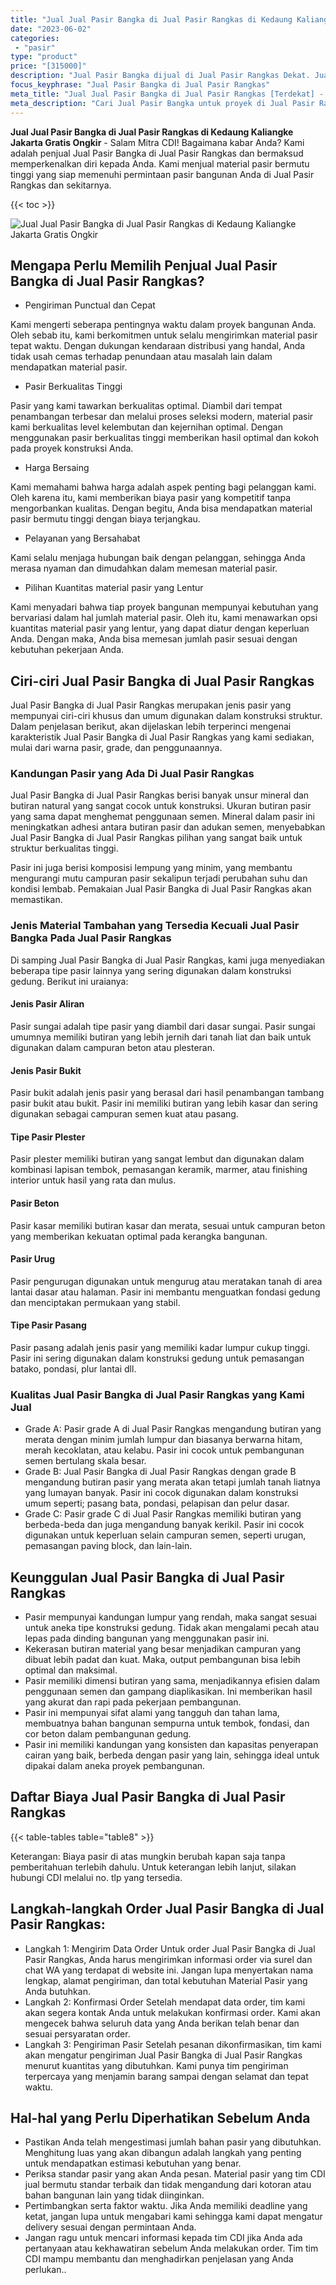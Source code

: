 ```yaml
---
title: "Jual Jual Pasir Bangka di Jual Pasir Rangkas di Kedaung Kaliangke Jakarta Gratis Ongkir"
date: "2023-06-02"
categories:
 - "pasir"
type: "product"
price: "[315000]"
description: "Jual Pasir Bangka dijual di Jual Pasir Rangkas Dekat. Jual Pasir Bangka ini sering dipakai dalam proyek konstruksi sebagai material adukan yang berkualitas dan halus. Silakan hubungi kami untuk informasi lebih lanjut."
focus_keyphrase: "Jual Pasir Bangka di Jual Pasir Rangkas"
meta_title: "Jual Jual Pasir Bangka di Jual Pasir Rangkas [Terdekat] - CDI"
meta_description: "Cari Jual Pasir Bangka untuk proyek di Jual Pasir Rangkas? Kami menawarkan Jual Pasir Bangka berkualitas untuk material adukan. Raih penawaran terbaik sekarang."
---
```


**Jual Jual Pasir Bangka di Jual Pasir Rangkas di Kedaung Kaliangke Jakarta Gratis Ongkir** - Salam Mitra CDI! Bagaimana kabar Anda? Kami adalah penjual Jual Pasir Bangka di Jual Pasir Rangkas dan bermaksud memperkenalkan diri kepada Anda. Kami menjual material pasir bermutu tinggi yang siap memenuhi permintaan pasir bangunan Anda di Jual Pasir Rangkas dan sekitarnya.

{{< toc >}}

![Jual Jual Pasir Bangka di Jual Pasir Rangkas di Kedaung Kaliangke Jakarta Gratis Ongkir](/images/pasir/pasir-bangunan-24.jpg)

## Mengapa Perlu Memilih Penjual Jual Pasir Bangka di Jual Pasir Rangkas?

*   Pengiriman Punctual dan Cepat

Kami mengerti seberapa pentingnya waktu dalam proyek bangunan Anda. Oleh sebab itu, kami berkomitmen untuk selalu mengirimkan material pasir tepat waktu. Dengan dukungan kendaraan distribusi yang handal, Anda tidak usah cemas terhadap penundaan atau masalah lain dalam mendapatkan material pasir.
*   Pasir Berkualitas Tinggi

Pasir yang kami tawarkan berkualitas optimal. Diambil dari tempat penambangan terbesar dan melalui proses seleksi modern, material pasir kami berkualitas level kelembutan dan kejernihan optimal. Dengan menggunakan pasir berkualitas tinggi memberikan hasil optimal dan kokoh pada proyek konstruksi Anda.
*   Harga Bersaing

Kami memahami bahwa harga adalah aspek penting bagi pelanggan kami. Oleh karena itu, kami memberikan biaya pasir yang kompetitif tanpa mengorbankan kualitas. Dengan begitu, Anda bisa mendapatkan material pasir bermutu tinggi dengan biaya terjangkau.
*   Pelayanan yang Bersahabat

Kami selalu menjaga hubungan baik dengan pelanggan, sehingga Anda merasa nyaman dan dimudahkan dalam memesan material pasir.
*   Pilihan Kuantitas material pasir yang Lentur

Kami menyadari bahwa tiap proyek bangunan mempunyai kebutuhan yang bervariasi dalam hal jumlah material pasir. Oleh itu, kami menawarkan opsi kuantitas material pasir yang lentur, yang dapat diatur dengan keperluan Anda. Dengan maka, Anda bisa memesan jumlah pasir sesuai dengan kebutuhan pekerjaan Anda.

## Ciri-ciri Jual Pasir Bangka di Jual Pasir Rangkas

Jual Pasir Bangka di Jual Pasir Rangkas merupakan jenis pasir yang mempunyai ciri-ciri khusus dan umum digunakan dalam konstruksi struktur. Dalam penjelasan berikut, akan dijelaskan lebih terperinci mengenai karakteristik Jual Pasir Bangka di Jual Pasir Rangkas yang kami sediakan, mulai dari warna pasir, grade, dan penggunaannya.

### Kandungan Pasir yang Ada Di Jual Pasir Rangkas

Jual Pasir Bangka di Jual Pasir Rangkas berisi banyak unsur mineral dan butiran natural yang sangat cocok untuk konstruksi. Ukuran butiran pasir yang sama dapat menghemat penggunaan semen. Mineral dalam pasir ini meningkatkan adhesi antara butiran pasir dan adukan semen, menyebabkan Jual Pasir Bangka di Jual Pasir Rangkas pilihan yang sangat baik untuk struktur berkualitas tinggi.

Pasir ini juga berisi komposisi lempung yang minim, yang membantu mengurangi mutu campuran pasir sekalipun terjadi perubahan suhu dan kondisi lembab. Pemakaian Jual Pasir Bangka di Jual Pasir Rangkas akan memastikan.

### Jenis Material Tambahan yang Tersedia Kecuali Jual Pasir Bangka Pada Jual Pasir Rangkas

Di samping Jual Pasir Bangka di Jual Pasir Rangkas, kami juga menyediakan beberapa tipe pasir lainnya yang sering digunakan dalam konstruksi gedung. Berikut ini uraianya:

#### Jenis Pasir Aliran

Pasir sungai adalah tipe pasir yang diambil dari dasar sungai. Pasir sungai umumnya memiliki butiran yang lebih jernih dari tanah liat dan baik untuk digunakan dalam campuran beton atau plesteran.

#### Jenis Pasir Bukit

Pasir bukit adalah jenis pasir yang berasal dari hasil penambangan tambang pasir bukit atau bukit. Pasir ini memiliki butiran yang lebih kasar dan sering digunakan sebagai campuran semen kuat atau pasang.

#### Tipe Pasir Plester

Pasir plester memiliki butiran yang sangat lembut dan digunakan dalam kombinasi lapisan tembok, pemasangan keramik, marmer, atau finishing interior untuk hasil yang rata dan mulus.

#### Pasir Beton

Pasir kasar memiliki butiran kasar dan merata, sesuai untuk campuran beton yang memberikan kekuatan optimal pada kerangka bangunan.

#### Pasir Urug

Pasir pengurugan digunakan untuk mengurug atau meratakan tanah di area lantai dasar atau halaman. Pasir ini membantu menguatkan fondasi gedung dan menciptakan permukaan yang stabil.

#### Tipe Pasir Pasang

Pasir pasang adalah jenis pasir yang memiliki kadar lumpur cukup tinggi. Pasir ini sering digunakan dalam konstruksi gedung untuk pemasangan batako, pondasi, plur lantai dll.

### Kualitas Jual Pasir Bangka di Jual Pasir Rangkas yang Kami Jual

*   Grade A: Pasir grade A di Jual Pasir Rangkas mengandung butiran yang merata dengan minim jumlah lumpur dan biasanya berwarna hitam, merah kecoklatan, atau kelabu. Pasir ini cocok untuk pembangunan semen bertulang skala besar.
*   Grade B: Jual Pasir Bangka di Jual Pasir Rangkas dengan grade B mengandung butiran pasir yang merata akan tetapi jumlah tanah liatnya yang lumayan banyak. Pasir ini cocok digunakan dalam konstruksi umum seperti; pasang bata, pondasi, pelapisan dan pelur dasar.
*   Grade C: Pasir grade C di Jual Pasir Rangkas memiliki butiran yang berbeda-beda dan juga mengandung banyak kerikil. Pasir ini cocok digunakan untuk keperluan selain campuran semen, seperti urugan, pemasangan paving block, dan lain-lain.

## Keunggulan Jual Pasir Bangka di Jual Pasir Rangkas

*   Pasir mempunyai kandungan lumpur yang rendah, maka sangat sesuai untuk aneka tipe konstruksi gedung. Tidak akan mengalami pecah atau lepas pada dinding bangunan yang menggunakan pasir ini.
*   Kekerasan butiran material yang besar menjadikan campuran yang dibuat lebih padat dan kuat. Maka, output pembangunan bisa lebih optimal dan maksimal.
*   Pasir memiliki dimensi butiran yang sama, menjadikannya efisien dalam penggunaan semen dan gampang diaplikasikan. Ini memberikan hasil yang akurat dan rapi pada pekerjaan pembangunan.
*   Pasir ini mempunyai sifat alami yang tangguh dan tahan lama, membuatnya bahan bangunan sempurna untuk tembok, fondasi, dan cor beton dalam pembangunan gedung.
*   Pasir ini memiliki kandungan yang konsisten dan kapasitas penyerapan cairan yang baik, berbeda dengan pasir yang lain, sehingga ideal untuk dipakai dalam aneka proyek pembangunan.

## Daftar Biaya Jual Pasir Bangka di Jual Pasir Rangkas

{{< table-tables table="table8" >}}

Keterangan: Biaya pasir di atas mungkin berubah kapan saja tanpa pemberitahuan terlebih dahulu. Untuk keterangan lebih lanjut, silakan hubungi CDI melalui no. tlp yang tersedia.

## Langkah-langkah Order Jual Pasir Bangka di Jual Pasir Rangkas:

*   Langkah 1: Mengirim Data Order
Untuk order Jual Pasir Bangka di Jual Pasir Rangkas, Anda harus mengirimkan informasi order via surel dan chat WA yang terdapat di website ini. Jangan lupa menyertakan nama lengkap, alamat pengiriman, dan total kebutuhan Material Pasir yang Anda butuhkan.
*   Langkah 2: Konfirmasi Order
Setelah mendapat data order, tim kami akan segera kontak Anda untuk melakukan konfirmasi order. Kami akan mengecek bahwa seluruh data yang Anda berikan telah benar dan sesuai persyaratan order.
*   Langkah 3: Pengiriman Pasir
Setelah pesanan dikonfirmasikan, tim kami akan mengatur pengiriman Jual Pasir Bangka di Jual Pasir Rangkas menurut kuantitas yang dibutuhkan. Kami punya tim pengiriman terpercaya yang menjamin barang sampai dengan selamat dan tepat waktu.

## Hal-hal yang Perlu Diperhatikan Sebelum Anda

*   Pastikan Anda telah mengestimasi jumlah bahan pasir yang dibutuhkan. Menghitung luas yang akan dibangun adalah langkah yang penting untuk mendapatkan estimasi kebutuhan yang benar.
*   Periksa standar pasir yang akan Anda pesan. Material pasir yang tim CDI jual bermutu standar terbaik dan tidak mengandung dari kotoran atau bahan bangunan lain yang tidak diinginkan.
*   Pertimbangkan serta faktor waktu. Jika Anda memiliki deadline yang ketat, jangan lupa untuk mengabari kami sehingga kami dapat mengatur delivery sesuai dengan permintaan Anda.
*   Jangan ragu untuk mencari informasi kepada tim CDI jika Anda ada pertanyaan atau kekhawatiran sebelum Anda melakukan order. Tim tim CDI mampu membantu dan menghadirkan penjelasan yang Anda perlukan..